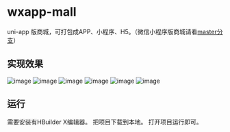 # wxapp-mall
uni-app 版商城，可打包成APP、小程序、H5。（微信小程序版商城请看[master分支](https://github.com/lin-xin/wxapp-mall/tree/master)）


## 实现效果
![image](https://raw.githubusercontent.com/lin-xin/mini-apps-mall/master/image/1.jpg) 
![image](https://raw.githubusercontent.com/lin-xin/mini-apps-mall/master/image/2.jpg) 
![image](https://raw.githubusercontent.com/lin-xin/mini-apps-mall/master/image/3.jpg) 
![image](https://raw.githubusercontent.com/lin-xin/mini-apps-mall/master/image/4.jpg) 
![image](https://raw.githubusercontent.com/lin-xin/mini-apps-mall/master/image/5.jpg) 
![image](https://raw.githubusercontent.com/lin-xin/mini-apps-mall/master/image/6.jpg) 

## 运行
需要安装有HBuilder X编辑器。
把项目下载到本地。
打开项目运行即可。